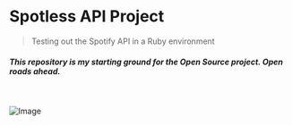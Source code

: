 # Spotless API Project
> Testing out the Spotify API in a Ruby environment

##### This repository is my starting ground for the Open Source project. Open roads ahead.

<br/>

![Image](http://routenote.com/blog/wp-content/uploads/2015/12/running-og.jpg)


<!-- == README

This README would normally document whatever steps are necessary to get the
application up and running.

Things you may want to cover:

* Ruby version

* System dependencies

* Configuration

* Database creation

* Database initialization

* How to run the test suite

* Services (job queues, cache servers, search engines, etc.)

* Deployment instructions

* ...


Please feel free to use a different markup language if you do not plan to run
<tt>rake doc:app</tt>. -->
